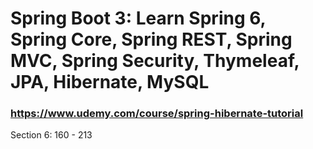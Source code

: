 # Spring Boot 3: Learn Spring 6, Spring Core, Spring REST, Spring MVC, Spring Security, Thymeleaf, JPA, Hibernate, MySQL

### https://www.udemy.com/course/spring-hibernate-tutorial
Section 6: 160 - 213
